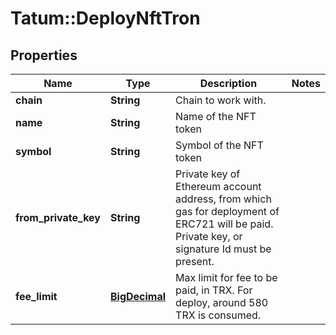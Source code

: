 # Tatum::DeployNftTron

## Properties
Name | Type | Description | Notes
------------ | ------------- | ------------- | -------------
**chain** | **String** | Chain to work with. | 
**name** | **String** | Name of the NFT token | 
**symbol** | **String** | Symbol of the NFT token | 
**from_private_key** | **String** | Private key of Ethereum account address, from which gas for deployment of ERC721 will be paid. Private key, or signature Id must be present. | 
**fee_limit** | [**BigDecimal**](BigDecimal.md) | Max limit for fee to be paid, in TRX. For deploy, around 580 TRX is consumed. | 

